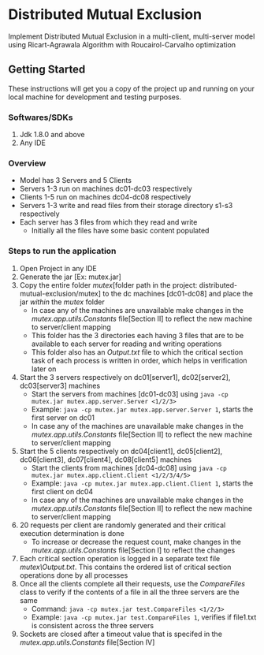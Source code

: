 # Distributed Mutual Exclusion
Implement Distributed Mutual Exclusion in a multi-client, multi-server model using Ricart-Agrawala Algorithm with Roucairol-Carvalho optimization 

## Getting Started
These instructions will get you a copy of the project up and running on your local machine for development and testing purposes. 


### Softwares/SDKs
1. Jdk 1.8.0 and above
2. Any IDE

### Overview
* Model has 3 Servers and 5 Clients
* Servers 1-3 run on machines dc01-dc03 respectively
* Clients 1-5 run on machines dc04-dc08 respectively
* Servers 1-3 write and read files from their storage directory s1-s3 respectively
* Each server has 3 files from which they read and write
     * Initially all the files have some basic content populated

### Steps to run the application
1. Open Project in any IDE
2. Generate the jar [Ex: mutex.jar]
3. Copy the entire folder _mutex_[folder path in the project: distributed-mutual-exclusion/mutex] to the dc machines [dc01-dc08] and place the jar _within_ the _mutex_ folder
     * In case any of the machines are unavailable make changes in the _mutex.app.utils.Constants_ file[Section II] to reflect the new machine to server/client mapping
     * This folder has the 3 directories each having 3 files that are to be available to each server for reading and writing operations
     * This folder also has an _Output.txt_ file to which the critical section task of each process is written in order, which helps in verification later on
4. Start the 3 servers respectively on dc01[server1], dc02[server2], dc03[server3] machines
      * Start the servers from machines [dc01-dc03] using ``java -cp mutex.jar mutex.app.server.Server <1/2/3>``
      * Example: ``java -cp mutex.jar mutex.app.server.Server 1``, starts the first server on dc01
      * In case any of the machines are unavailable make changes in the _mutex.app.utils.Constants_ file[Section II] to reflect the new machine to server/client mapping
5. Start the 5 clients respectively on dc04[client1], dc05[client2], dc06[client3], dc07[client4], dc08[client5] machines
    * Start the clients from machines [dc04-dc08] using ``java -cp mutex.jar mutex.app.client.Client <1/2/3/4/5>``
    * Example: ``java -cp mutex.jar mutex.app.client.Client 1``, starts the first client on dc04
    * In case any of the machines are unavailable make changes in the _mutex.app.utils.Constants_ file[Section II] to reflect the new machine to server/client mapping
6. 20 requests per client are randomly generated and their critical execution determination is done 
    * To increase or decrease the request count, make changes in the _mutex.app.utils.Constants_ file[Section I] to reflect the changes
7. Each critical section operation is logged in a separate text file _mutex\Output.txt_. This contains the ordered list of critical section operations done by all processes
8. Once all the clients complete all their requests, use the _CompareFiles_ class to verify if the contents of a file in all the three servers are the same
     * Command: ``java -cp mutex.jar test.CompareFiles <1/2/3>`` 
     * Example: ``java -cp mutex.jar test.CompareFiles 1``, verifies if file1.txt is consistent across the three servers
9. Sockets are closed after a timeout value that is specifed in the _mutex.app.utils.Constants_ file[Section IV]
